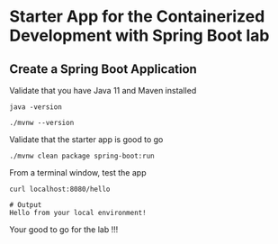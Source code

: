 # Starter App for the Containerized Development with Spring Boot lab

## Create a Spring Boot Application

Validate that you have Java 11 and Maven installed
```shell
java -version

./mvnw --version
```

Validate that the starter app is good to go
```
./mvnw clean package spring-boot:run
```

From a terminal window, test the app
```
curl localhost:8080/hello

# Output
Hello from your local environment!
```

Your good to go for the lab !!!